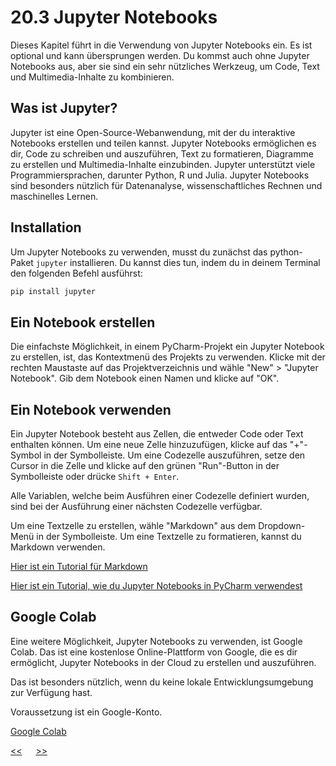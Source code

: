# 20.3 Jupyter Notebooks

Dieses Kapitel führt in die Verwendung von Jupyter Notebooks ein.
Es ist optional und kann übersprungen werden.
Du kommst auch ohne Jupyter Notebooks aus,
aber sie sind ein sehr nützliches Werkzeug,
um Code, Text und Multimedia-Inhalte zu kombinieren.

## Was ist Jupyter?

Jupyter ist eine Open-Source-Webanwendung,
mit der du interaktive Notebooks erstellen und teilen kannst.
Jupyter Notebooks ermöglichen es dir, Code zu schreiben und auszuführen,
Text zu formatieren, Diagramme zu erstellen und Multimedia-Inhalte einzubinden.
Jupyter unterstützt viele Programmiersprachen, darunter Python, R und Julia.
Jupyter Notebooks sind besonders nützlich für Datenanalyse, 
wissenschaftliches Rechnen und maschinelles Lernen.

## Installation

Um Jupyter Notebooks zu verwenden, 
musst du zunächst das python-Paket `jupyter` installieren.
Du kannst dies tun, indem du in deinem Terminal den folgenden Befehl ausführst:

```bash
pip install jupyter
```

## Ein Notebook erstellen

Die einfachste Möglichkeit, in einem PyCharm-Projekt ein Jupyter Notebook zu erstellen,
ist, das Kontextmenü des Projekts zu verwenden.
Klicke mit der rechten Maustaste auf das Projektverzeichnis und wähle "New" > "Jupyter Notebook".
Gib dem Notebook einen Namen und klicke auf "OK".



## Ein Notebook verwenden

Ein Jupyter Notebook besteht aus Zellen, die entweder Code oder Text enthalten können.
Um eine neue Zelle hinzuzufügen, klicke auf das "+"-Symbol in der Symbolleiste.
Um eine Codezelle auszuführen, setze den Cursor in die Zelle und
klicke auf den grünen "Run"-Button 
in der Symbolleiste oder drücke `Shift + Enter`.

Alle Variablen, welche beim Ausführen einer Codezelle definiert wurden,
sind bei der Ausführung einer nächsten Codezelle verfügbar.

Um eine Textzelle zu erstellen, wähle "Markdown" aus dem Dropdown-Menü in der Symbolleiste.
Um eine Textzelle zu formatieren, kannst du Markdown verwenden.

[Hier ist ein Tutorial für Markdown](https://www.ionos.at/digitalguide/websites/web-entwicklung/markdown/)

[Hier ist ein Tutorial, wie du Jupyter Notebooks in PyCharm verwendest](https://www.jetbrains.com/help/pycharm/editing-jupyter-notebook-files.html)

## Google Colab

Eine weitere Möglichkeit, Jupyter Notebooks zu verwenden, ist Google Colab.
Das ist eine kostenlose Online-Plattform von Google,
die es dir ermöglicht, Jupyter Notebooks in der Cloud zu erstellen und auszuführen.

Das ist besonders nützlich, 
wenn du keine lokale Entwicklungsumgebung zur Verfügung hast.

Voraussetzung ist ein Google-Konto.

[Google Colab](https://colab.research.google.com/)



[<<](20.2_venv.md) &emsp; [>>](#)